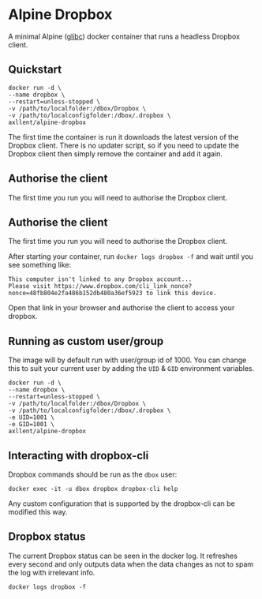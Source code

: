 # Alpine Dropbox

A minimal Alpine ([glibc](https://hub.docker.com/r/frolvlad/alpine-glibc/)) docker container that runs a headless Dropbox client.

## Quickstart

```shell
docker run -d \
--name dropbox \
--restart=unless-stopped \
-v /path/to/localfolder:/dbox/Dropbox \
-v /path/to/localconfigfolder:/dbox/.dropbox \
axllent/alpine-dropbox
```

The first time the container is run it downloads the latest version of the Dropbox client. There is no updater script, so if you need to update the Dropbox client then simply remove the container and add it again.

## Authorise the client

The first time you run you will need to authorise the Dropbox client.

## Authorise the client

The first time you run you will need to authorise the Dropbox client.

After starting your container, run `docker logs dropbox -f` and wait until you see something like:

```
This computer isn't linked to any Dropbox account...
Please visit https://www.dropbox.com/cli_link_nonce?nonce=48fb804e2fa486b152db480a36ef5923 to link this device.
```

Open that link in your browser and authorise the client to access your dropbox.


## Running as custom user/group

The image will by default run with user/group id of 1000. You can change this to suit your current user by adding the `UID` & `GID` environment variables.

```shell
docker run -d \
--name dropbox \
--restart=unless-stopped \
-v /path/to/localfolder:/dbox/Dropbox \
-v /path/to/localconfigfolder:/dbox/.dropbox \
-e UID=1001 \
-e GID=1001 \
axllent/alpine-dropbox
```

## Interacting with dropbox-cli

Dropbox commands should be run as the `dbox` user:

```shell
docker exec -it -u dbox dropbox dropbox-cli help
```

Any custom configuration that is supported by the dropbox-cli can be modified this way.

## Dropbox status

The current Dropbox status can be seen in the docker log. It refreshes every second and only outputs data when the data changes as not to spam the log with irrelevant info.

```shell
docker logs dropbox -f
```
